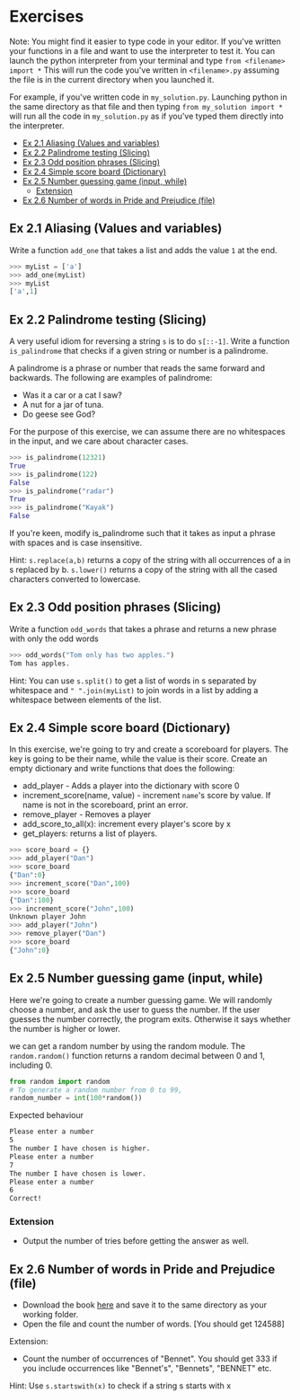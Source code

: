 

# Exercises

Note: You might find it easier to type code in your editor. If you've written your functions in a file and want to use the interpreter to test it. You can launch the python interpreter from your terminal and type `from <filename> import *` This will run the code you've written in `<filename>.py` assuming the file is in the current directory when you launched it.

For example, if you've written code in `my_solution.py`. Launching python in the same directory as that file and then typing `from my_solution import *` will run all the code in `my_solution.py` as if you've typed them directly into the interpreter.

<!-- MarkdownTOC  autolink=true depth=6 bracket=round  -->

- [Ex 2.1 Aliasing (Values and variables)](#ex-21-aliasing-values-and-variables)
- [Ex 2.2 Palindrome testing (Slicing)](#ex-22-palindrome-testing-slicing)
- [Ex 2.3 Odd position phrases (Slicing)](#ex-23-odd-position-phrases-slicing)
- [Ex 2.4 Simple score board (Dictionary)](#ex-24-simple-score-board-dictionary)
- [Ex 2.5 Number guessing game (input, while)](#ex-25-number-guessing-game-input-while)
    - [Extension](#extension)
- [Ex 2.6 Number of words in Pride and Prejudice (file)](#ex-26-number-of-words-in-pride-and-prejudice-file)

<!-- /MarkdownTOC -->


## Ex 2.1 Aliasing (Values and variables)
Write a function `add_one` that takes a list and adds the value `1` at the end.

```py
>>> myList = ['a']
>>> add_one(myList)
>>> myList
['a',1]
```

## Ex 2.2 Palindrome testing (Slicing)
A very useful idiom for reversing a string `s` is to do `s[::-1]`. Write a function `is_palindrome` that checks if a given string or number is a palindrome. 

A palindrome is a phrase or number that reads the same forward and backwards.
The following are examples of palindrome:

* Was it a car or a cat I saw?
* A nut for a jar of tuna.
* Do geese see God?

For the purpose of this exercise, we can assume there are no whitespaces in the input, and we care about character cases.

```py
>>> is_palindrome(12321)
True
>>> is_palindrome(122)
False
>>> is_palindrome("radar")
True
>>> is_palindrome("Kayak")
False
```

If you're keen, modify is_palindrome such that it takes as input a phrase with spaces and is case insensitive.

Hint: `s.replace(a,b)` returns a copy of the string with all occurrences of a in s replaced by b. `s.lower()` returns a copy of the string with all the cased characters converted to lowercase.


## Ex 2.3 Odd position phrases (Slicing)

Write a function `odd_words` that takes a phrase and returns a new phrase with only the odd words

```py
>>> odd_words("Tom only has two apples.")
Tom has apples.
```

Hint: You can use `s.split()` to get a list of words in s separated by whitespace and `" ".join(myList)` to join words in a list by adding a whitespace between elements of the list.

## Ex 2.4 Simple score board (Dictionary)
In this exercise, we're going to try and create a scoreboard for players. The key is going to be their name, while the value is their score.
Create an empty dictionary and write functions that does the following:

* add_player - Adds a player into the dictionary with score 0
* increment_score(name, value) - increment `name`'s score by value. If name is not in the scoreboard, print an error.
* remove_player - Removes a player
* add_score_to_all(x): increment every player's score by x
* get_players: returns a list of players.

```py
>>> score_board = {}
>>> add_player("Dan")
>>> score_board
{"Dan":0}
>>> increment_score("Dan",100)
>>> score_board
{"Dan":100}
>>> increment_score("John",100)
Unknown player John
>>> add_player("John")
>>> remove_player("Dan")
>>> score_board
{"John":0}
```

## Ex 2.5 Number guessing game (input, while)
Here we're going to create a number guessing game. We will randomly choose a number, and ask the user to guess the number. If the user guesses the number correctly, the program exits. Otherwise it says whether the number is higher or lower.

we can get a random number by using the random module. The `random.random()` function returns a random decimal between 0 and 1, including 0.

```py
from random import random
# To generate a random number from 0 to 99, 
random_number = int(100*random())
```

Expected behaviour

~~~txt
Please enter a number
5
The number I have chosen is higher.
Please enter a number
7
The number I have chosen is lower.
Please enter a number
6
Correct!
~~~

### Extension

* Output the number of tries before getting the answer as well.

## Ex 2.6 Number of words in Pride and Prejudice (file)

* Download the book [here](http://www.gutenberg.org/cache/epub/1342/pg1342.txt) and save it to the same directory as your working folder.
* Open the file and count the number of words. [You should get 124588]

Extension: 

* Count the number of occurrences of "Bennet". You should get 333 if you include occurrences like "Bennet's", "Bennets", "BENNET" etc.

Hint: Use `s.startswith(x)` to check if a string s starts with x